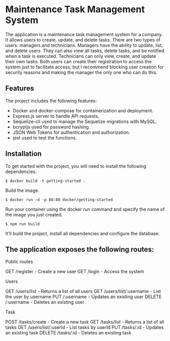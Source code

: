 # Maintenance Task Management System

The application is a maintenance task management system for a company. It allows users to create, update, and delete tasks. There are two types of users: managers and technicians.
Managers have the ability to update, list, and delete users. They can also view all tasks, delete tasks, and be notified when a task is executed. 
Technicians can only view, create, and update their own tasks.
Both users can create their registration to access the system just to facilitate access, but I recommend blocking user creation for security reasons and making the manager the only one who can do this.

## Features

The project includes the following features:

- Docker and docker-compose for containerization and deployment.
- Express.js server to handle API requests.
- Sequelize-cli used to manage the Sequelize migrations with MySQL.
- bcryptjs used for password hashing.
- JSON Web Tokens for authentication and authorization.
- jest used to test the functions.

## Installation
To get started with the project, you will need to install the following dependencies:

```shell
$ docker build -t getting-started .
```
Build the image.

```shell
$ docker run -d -p 80:80 docker/getting-started
```
Run your container using the docker run command and specify the name of the image you just created.


```shell
$ npm run build
```
It'll build the project, install all dependencies and configure the database.


## The application exposes the following routes:

Public routes

GET /register - Create a new user
GET /login    - Access the system

Users

GET /users/list           - Returns a list of all users
GET /users/list/:username - List the user by username
PUT /:username            - Updates an existing user
DELETE /:username         - Deletes an existing user

Task

POST /tasks/create      - Create a new task
GET /tasks/list         - Returns a list of all tasks
GET /users/list/:userId - List tasks by userId
PUT /tasks/:id          - Updates an existing task
DELETE /tasks/:id       - Deletes an existing task
